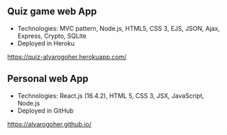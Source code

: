 ## Quiz game web App
<ul>
<li>Technologies: MVC pattern, Node.js, HTML5, CSS 3, EJS, JSON, Ajax, Express, Crypto, SQLite</li>
<li>Deployed in Heroku</li>
</ul>

https://quiz-alvarogoher.herokuapp.com/

## Personal web App
<ul>
<li>Technologies: React.js (16.4.2), HTML 5, CSS 3, JSX, JavaScript, Node.js</li>
<li>Deployed in GitHub</li>
</ul>

https://alvarogoher.github.io/